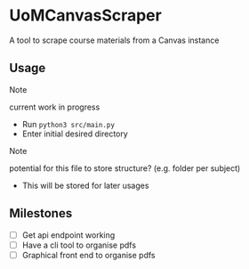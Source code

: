 # UoMCanvasScraper

A tool to scrape course materials from a Canvas instance

## Usage
> [!NOTE]
> current work in progress

- Run `python3 src/main.py`
- Enter initial desired directory
> [!NOTE]
> potential for this file to store structure? (e.g. folder per subject)
- This will be stored for later usages

## Milestones

- [ ] Get api endpoint working
- [ ] Have a cli tool to organise pdfs
- [ ] Graphical front end to organise pdfs
